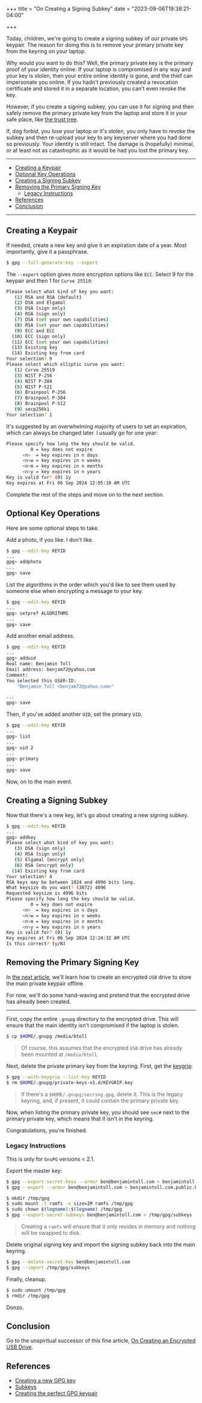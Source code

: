 +++
title = "On Creating a Signing Subkey"
date = "2023-09-06T19:38:21-04:00"

+++

Today, children, we're going to create a signing subkey of our private `GPG` keypair.  The reason for doing this is to remove your primary private key from the keyring on your laptop.

Why would you want to do this?  Well, the primary private key is the primary proof of your identity online.  If your laptop is compromised in any way and your key is stolen, then your entire online identity is gone, and the thief can impersonate you online.  If you hadn't previously created a revocation certificate and stored it in a separate location, you can't even revoke the key.

However, if you create a signing subkey, you can use it for signing and then safely remove the primary private key from the laptop and store it in your safe place, like [the trust tree].

If, dog forbid, you lose your laptop or it's stolen, you only have to revoke the subkey and then re-upload your key to any keyserver where you had done so previously.  Your identity is still intact.  The damage is (hopefully) minimal, or at least not as catastrophic as it would be had you lost the primary key.

---

- [Creating a Keypair](#creating-a-keypair)
- [Optional Key Operations](#optional-key-operations)
- [Creating a Signing Subkey](#creating-a-signing-subkey)
- [Removing the Primary Signing Key](#removing-the-primary-signing-key)
    + [Legacy Instructions](#legacy-instructions)
- [References](#references)
- [Conclusion](#conclusion)

---

## Creating a Keypair

If needed, create a new key and give it an expiration date of a year.  Most importantly, give it a passphrase.

```bash
$ gpg --full-generate-key --expert
```

The `--expert` option gives more encryption options like `ECC`.  Select 9 for the keypair and then 1 for `Curve 25519`:

```bash
Please select what kind of key you want:
   (1) RSA and RSA (default)
   (2) DSA and Elgamal
   (3) DSA (sign only)
   (4) RSA (sign only)
   (7) DSA (set your own capabilities)
   (8) RSA (set your own capabilities)
   (9) ECC and ECC
  (10) ECC (sign only)
  (11) ECC (set your own capabilities)
  (13) Existing key
  (14) Existing key from card
Your selection? 9
Please select which elliptic curve you want:
   (1) Curve 25519
   (3) NIST P-256
   (4) NIST P-384
   (5) NIST P-521
   (6) Brainpool P-256
   (7) Brainpool P-384
   (8) Brainpool P-512
   (9) secp256k1
Your selection? 1
```

It's suggested by an overwhelming majority of users to set an expiration, which can always be changed later.  I usually go for one year:

```bash
Please specify how long the key should be valid.
         0 = key does not expire
      <n>  = key expires in n days
      <n>w = key expires in n weeks
      <n>m = key expires in n months
      <n>y = key expires in n years
Key is valid for? (0) 1y
Key expires at Fri 06 Sep 2024 12:05:10 AM UTC
```

Complete the rest of the steps and move on to the next section.

## Optional Key Operations

Here are some optional steps to take.

Add a photo, if you like.  I don't like.

```bash
$ gpg --edit-key KEYID
...
gpg> addphoto
...
gpg> save
```

List the algorithms in the order which you'd like to see them used by someone else when encrypting a message to your key.

```bash
$ gpg --edit-key KEYID
...
gpg> setpref ALGORITHMS
...
gpg> save
```

Add another email address.

```bash
$ gpg --edit-key KEYID
...
gpg> adduid
Real name: Benjamin Toll
Email address: benjam72@yahoo.com
Comment:
You selected this USER-ID:
    "Benjamin Toll <benjam72@yahoo.com>"

...
gpg> save
```

Then, if you've added another `UID`, set the primary `UID`.

```bash
$ gpg --edit-key KEYID
...
gpg> list
...
gpg> uid 2
...
gpg> primary
...
gpg> save
```

Now, on to the main event.

## Creating a Signing Subkey

Now that there's a new key, let's go about creating a new signing subkey.

```bash
$ gpg --edit-key KEYID
...
gpg> addkey
Please select what kind of key you want:
   (3) DSA (sign only)
   (4) RSA (sign only)
   (5) Elgamal (encrypt only)
   (6) RSA (encrypt only)
  (14) Existing key from card
Your selection? 4
RSA keys may be between 1024 and 4096 bits long.
What keysize do you want? (3072) 4096
Requested keysize is 4096 bits
Please specify how long the key should be valid.
         0 = key does not expire
      <n>  = key expires in n days
      <n>w = key expires in n weeks
      <n>m = key expires in n months
      <n>y = key expires in n years
Key is valid for? (0) 1y
Key expires at Fri 06 Sep 2024 12:24:32 AM UTC
Is this correct? (y/N)
```

## Removing the Primary Signing Key

In [the next article], we'll learn how to create an encrypted `USB` drive to store the main private keypair offline.

For now, we'll do some hand-waving and pretend that the encrypted drive has already been created.

---

First, copy the entire `.gnupg` directory to the encrypted drive.  This will ensure that the main identity isn't compromised if the laptop is stolen.

```bash
$ cp $HOME/.gnupg /media/btoll
```

> Of course, this assumes that the encrypted `USB` drive has already been mounted at `/media/btoll`.

Next, delete the private primary key from the keyring.  First, get the [keygrip]:

```bash
$ gpg --with-keygrip --list-key KEYID
$ rm $HOME/.gnupg/private-keys-v1.d/KEYGRIP.key
```

> If there's a `$HOME/.gnupg/secring.gpg`, delete it.  This is the legacy keyring, and, if present, it could contain the primary private key.

Now, when listing the primary private key, you should see `sec#` next to the primary private key, which means that it isn't in the keyring.

Congratulations, you're finished.

### Legacy Instructions

This is only for `GnuPG` versions < 2.1.

Export the master key:

```bash
$ gpg --export-secret-keys --armor ben@benjamintoll.com > benjamintoll.com.private.key
$ gpg --export --armor ben@benjamintoll.com > benjamintoll.com.public.key
```

```bash
$ mkdir /tmp/gpg
$ sudo mount -t ramfs -o size=1M ramfs /tmp/gpg
$ sudo chown $(logname):$(logname) /tmp/gpg
$ gpg --export-secret-subkeys ben@benjamintoll.com > /tmp/gpg/subkeys
```

> Creating a `ramfs` will ensure that it only resides in memory and nothing will be swapped to disk.

Delete original signing key and import the signing subkey back into the main keyring.

```bash
$ gpg --delete-secret-key ben@benjamintoll.com
$ gpg --import /tmp/gpg/subkeys
```

Finally, cleanup.

```bash
$ sudo umount /tmp/gpg
$ rmdir /tmp/gpg
```

Donzo.

## Conclusion

Go to the unspiritual successor of this fine article, [On Creating an Encrypted USB Drive].

## References

- [Creating a new GPG key](https://keyring.debian.org/creating-key.html)
- [Subkeys](https://wiki.debian.org/Subkeys)
- [Creating the perfect GPG keypair](https://alexcabal.com/creating-the-perfect-gpg-keypair)

[the trust tree]: https://www.youtube.com/watch?v=hV2om9YBADI
[keygrip]: https://gnupg-users.gnupg.narkive.com/q5JtahdV/gpg-agent-what-is-a-keygrip
[the next article]: /2023/09/07/on-creating-an-encrypted-usb-drive/
[On Creating an Encrypted USB Drive]: /2023/09/07/on-creating-an-encrypted-usb-drive/

